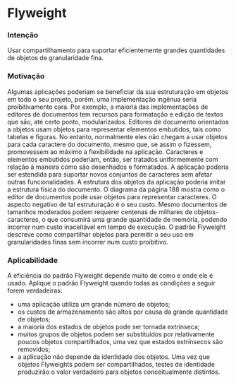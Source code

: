 # Flyweight

### Intenção
Usar compartilhamento para suportar eficientemente grandes quantidades de  objetos de granularidade fina.

### Motivação
Algumas aplicações poderiam se beneficiar da sua estruturação em  objetos em todo o seu projeto, porém, uma implementação ingênua seria proibitivamente cara. 
Por exemplo, a maioria das implementações de editores de documentos tem recursos para formatação e edição de textos que são, até certo ponto, modularizados. Editores de documento orientados a objetos usam objetos para representar elementos embutidos, tais como tabelas e figuras. No entanto, normalmente eles não chegam a usar objetos para cada caractere do documento, mesmo que, se assim o fizessem, promovessem ao máximo a flexibilidade na aplicação. Caracteres e elementos embutidos poderiam, então, ser tratados uniformemente com relação à maneira como são desenhados e formatados. A aplicação poderia ser estendida para suportar novos conjuntos de caracteres sem afetar outras funcionalidades. A estrutura dos objetos da aplicação poderia imitar a estrutura física do documento. O diagrama da página 188 mostra como o editor de documentos pode usar objetos para representar caracteres. 
O aspecto negativo de tal estruturação é o seu custo. Mesmo documentos de tamanhos moderados podem requerer centenas de milhares de objetos-caracteres, o que consumirá uma grande quantidade de memória, podendo incorrer num custo inaceitável em tempo de execução. O padrão Flyweight descreve como compartilhar objetos para permitir o seu uso em granularidades finas sem incorrer num custo proibitivo.

### Aplicabilidade
A eficiência do padrão Flyweight depende muito de como e onde ele é usado. Aplique o padrão Flyweight quando todas as condições a seguir forem verdadeiras:
- uma aplicação utiliza um grande número de objetos; 
- os custos de armazenamento são altos por causa da grande quantidade de objetos; 
- a maioria dos estados de objetos pode ser tornada extrínseca; 
- muitos grupos de objetos podem ser substituídos por relativamente poucos objetos compartilhados, uma vez que estados extrínsecos são removidos; 
- a aplicação não depende da identidade dos objetos. Uma vez que objetos Flyweights podem ser compartilhados, testes de identidade produzirão o valor verdadeiro para objetos conceitualmente distintos.
